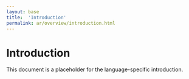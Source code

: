 ```yaml
---
layout: base
title:  'Introduction'
permalink: ar/overview/introduction.html
---
```


# Introduction

This document is a placeholder for the language-specific introduction.
